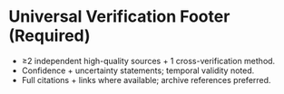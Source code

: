 # Universal Verification Footer (Required)
- ≥2 independent high-quality sources + 1 cross-verification method.
- Confidence + uncertainty statements; temporal validity noted.
- Full citations + links where available; archive references preferred.

